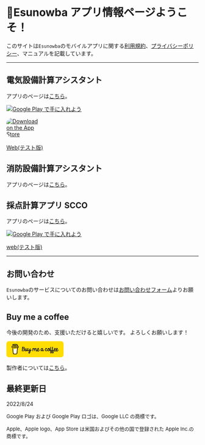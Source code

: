 # 🐤Esunowba アプリ情報ページようこそ！

このサイトは`Esunowba`のモバイルアプリに関する[利用規約](./common/terms.md)、[プライバシーポリシー](./common/privacypolicy.md)、マニュアルを記載しています。

---

## 電気設備計算アシスタント

アプリのページは[こちら](./elec_calculator/home.md)。

<a href='https://play.google.com/store/apps/details?id=com.github.snova301.elec_calculator&pcampaignid=pcampaignidMKT-Other-global-all-co-prtnr-py-PartBadge-Mar2515-1'><img alt='Google Play で手に入れよう' src='https://play.google.com/intl/ja/badges/static/images/badges/ja_badge_web_generic.png' width='150'/></a>

<a href="https://apps.apple.com/jp/app/%E9%9B%BB%E6%B0%97%E8%A8%AD%E5%82%99%E8%A8%88%E7%AE%97%E3%82%A2%E3%82%B7%E3%82%B9%E3%82%BF%E3%83%B3%E3%83%88/id1632908753?itsct=apps_box_badge&amp;itscg=30200" style="display: inline-block; overflow: hidden; border-radius: 13px; width: 100px; height: 50px;"><img src="https://tools.applemediaservices.com/api/badges/download-on-the-app-store/black/ja-jp?size=250x83&amp;releaseDate=1657065600&h=8df1e69241ab5b9cbf835baa41966a55" alt="Download on the App Store" style="border-radius: 13px; width: 100px; height: 50px;"></a>

[Web(テスト版)](https://ewacdj-3936b.web.app/)

## 消防設備計算アシスタント

アプリのページは[こちら](./firefight_equip/home.md)。

## 採点計算アプリ SCCO

アプリのページは[こちら](./score_counter/home.md)。

<a href='https://play.google.com/store/apps/details?id=com.github.snova301.score_counter&pcampaignid=pcampaignidMKT-Other-global-all-co-prtnr-py-PartBadge-Mar2515-1'><img alt='Google Play で手に入れよう' src='https://play.google.com/intl/ja/badges/static/images/badges/ja_badge_web_generic.png' width=150/></a>

[web(テスト版)](https://scco-2df5d.web.app/#/)

---

## お問い合わせ

`Esunowba`のサービスについてのお問い合わせは[お問い合わせフォーム](https://forms.gle/6G7RaQP7uG7ufKSP8)よりお願いします。

## Buy me a coffee

今後の開発のため、支援いただけると嬉しいです。
よろしくお願いします！

<a href='https://www.buymeacoffee.com/snova301'><img alt='Buy me a coffee' src='./bmc-button.png' width='150'/></a>

製作者については[こちら](https://snova301.github.io/Portfolio/)。

## 最終更新日

2022/8/24

<font size="2">Google Play および Google Play ロゴは、Google LLC の商標です。</font>

<font size="2">Apple、Apple logo、App Store は米国およびその他の国で登録された Apple Inc.の商標です。</font>

